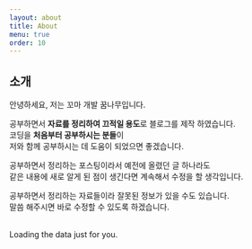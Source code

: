 ```yaml
---
layout: about
title: About
menu: true
order: 10
---
```


## 소개

안녕하세요, 저는 꼬마 개발 꿈나무입니다.  
  
공부하면서 **자료를 정리하여 끄적일 용도**로 블로그를 제작 하였습니다.  
코딩을 **처음부터 공부하시는 분들**이  
저와 함께 공부하시는 데 도움이 되었으면 좋겠습니다.  

공부하면서 정리하는 포스팅이라서 예전에 올렸던 글 하나라도  
같은 내용에 새로 알게 된 점이 생긴다면 계속해서 수정을 할 생각입니다.  

공부하면서 정리하는 자료들이라 잘못된 정보가 있을 수도 있습니다.  
말씀 해주시면 바로 수정할 수 있도록 하겠습니다.
  
<br>
  
<!-- Include the library. -->
<script
  src="https://unpkg.com/github-calendar@latest/dist/github-calendar.min.js"
></script>

<!-- Optionally, include the theme (if you don't want to struggle to write the CSS) -->
<link
   rel="stylesheet"
   href="https://unpkg.com/github-calendar@latest/dist/github-calendar-responsive.css"
/>

<!-- Prepare a container for your calendar. -->
<div class="calendar">
    <!-- Loading stuff -->
    Loading the data just for you.
</div>

<script>
    GitHubCalendar(".calendar", "hminkim", { responsive: true, tooltips: true, global_stats: true}).then(function() {
        // delete the space underneath the module bar which is caused by minheight 
        document.getElementsByClassName('calendar')[0].style.minHeight = "70px";
        // hide more and less legen below the contribution graph
        document.getElementsByClassName('contrib-legend')[0].style.display = "none";
    });
</script>